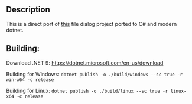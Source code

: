 ## Description
This is a direct port of [this](https://github.com/sjoerdev?tab=repositories) file dialog project ported to C# and modern dotnet.

## Building:

Download .NET 9: https://dotnet.microsoft.com/en-us/download

Building for Windows: ``dotnet publish -o ./build/windows --sc true -r win-x64 -c release``

Building for Linux: ``dotnet publish -o ./build/linux --sc true -r linux-x64 -c release``
